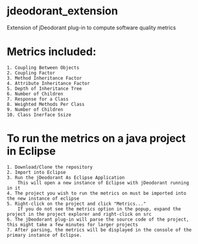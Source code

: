 # jdeodorant_extension
Extension of jDeodorant plug-in to compute software quality metrics

# Metrics included:
    1. Coupling Between Objects  
    2. Coupling Factor
    3. Method Inheritance Factor
    4. Attribute Inheritance Factor
    5. Depth of Inheritance Tree
    6. Number of Children
    7. Response for a Class
    8. Weighted Methods Per Class
    9. Number of Children
    10. Class Inerface Ssize

# To run the metrics on a java project in Eclipse
    1. Download/Clone the repository
    2. Import into Eclipse
    3. Run the jDeodorant As Eclipse Application
        This will open a new instance of Eclipse with jDeodorant running in it
    4. The project you wish to run the metrics on must be imported into the new instance of eclipse
    5. Right-click on the project and click "Metrics..."
        If you do not see the metrics option in the popup, expand the project in the project explorer and right-click on src
    6. The jDeodorant plug-in will parse the source code of the project, this might take a few minutes for larger projects
    7. After parsing, the metrics will be displayed in the console of the primary instance of Eclipse.
